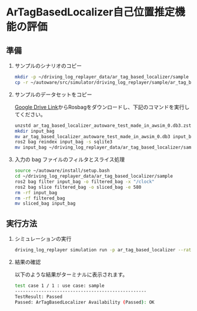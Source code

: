 # ArTagBasedLocalizer自己位置推定機能の評価

## 準備

1. サンプルのシナリオのコピー

   ```bash
   mkdir -p ~/driving_log_replayer_data/ar_tag_based_localizer/sample
   cp -r ~/autoware/src/simulator/driving_log_replayer/sample/ar_tag_based_localizer/scenario.yaml ~/driving_log_replayer_data/ar_tag_based_localizer/sample
   ```

2. サンプルのデータセットをコピー

   [Google Drive Link](https://drive.google.com/file/d/1UqULyfidxcA5JidfHWAsSqNy8itampAX/view)からRosbagをダウンロードし、下記のコマンドを実行してください。

   ```bash
   unzstd ar_tag_based_localizer_autoware_test_made_in_awsim_0.db3.zst
   mkdir input_bag
   mv ar_tag_based_localizer_autoware_test_made_in_awsim_0.db3 input_bag
   ros2 bag reindex input_bag -s sqlite3
   mv input_bag ~/driving_log_replayer_data/ar_tag_based_localizer/sample
   ```

3. 入力の bag ファイルのフィルタとスライス処理

   ```bash
   source ~/autoware/install/setup.bash
   cd ~/driving_log_replayer_data/ar_tag_based_localizer/sample
   ros2 bag filter input_bag -o filtered_bag -x "/clock"
   ros2 bag slice filtered_bag -o sliced_bag -e 580
   rm -rf input_bag
   rm -rf filtered_bag
   mv sliced_bag input_bag
   ```

## 実行方法

1. シミュレーションの実行

   ```bash
   driving_log_replayer simulation run -p ar_tag_based_localizer --rate 0.5
   ```

2. 結果の確認

   以下のような結果がターミナルに表示されます。

   ```bash
   test case 1 / 1 : use case: sample
   --------------------------------------------------
   TestResult: Passed
   Passed: ArTagBasedLocalizer Availability (Passed): OK
   ```
